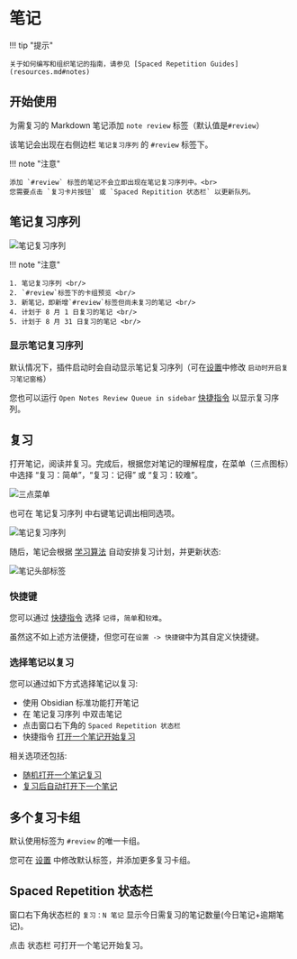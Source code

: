 # 笔记

!!! tip "提示"

    关于如何编写和组织笔记的指南，请参见 [Spaced Repetition Guides](resources.md#notes)

## 开始使用

为需复习的 Markdown 笔记添加 `note review` 标签（默认值是`#review`）

该笔记会出现在右侧边栏 `笔记复习序列` 的 `#review` 标签下。

!!! note "注意"

    添加 `#review` 标签的笔记不会立即出现在笔记复习序列中。<br>
    您需要点击 `复习卡片按钮` 或 `Spaced Repitition 状态栏` 以更新队列。

## 笔记复习序列

![笔记复习序列](https://github.com/user-attachments/assets/c0e1d09c-610f-4775-b532-ab78369b117a)

!!! note "注意"

    1. 笔记复习序列 <br/>
    2. `#review`标签下的卡组预览 <br/>
    3. 新笔记，即新增`#review`标签但尚未复习的笔记 <br/>
    4. 计划于 8 月 1 日复习的笔记 <br/>
    5. 计划于 8 月 31 日复习的笔记 <br/>

### 显示笔记复习序列

默认情况下，插件启动时会自动显示笔记复习序列（可在[设置](user-options.md#note-settings)中修改 `启动时开启复习笔记窗格`）

您也可以运行 `Open Notes Review Queue in sidebar`
[快捷指令](plugin-commands.md) 以显示复习序列。

## 复习

打开笔记，阅读并复习。完成后，根据您对笔记的理解程度，在菜单（三点图标）中选择 “复习：简单”，“复习：记得” 或 “复习：较难”。

![三点菜单](https://github.com/user-attachments/assets/5f37ab88-30f9-477d-b39c-eb86ba15abdb)

也可在 笔记复习序列 中右键笔记调出相同选项。

![笔记复习序列](https://github.com/user-attachments/assets/d4affa19-5126-45f8-bf3c-0079d2a8a597)

随后，笔记会根据 [学习算法](algorithms.md) 自动安排复习计划，并更新状态:

![笔记头部标签](https://github.com/user-attachments/assets/b9744f50-c897-46ad-ab34-1bbc55796b57)

### 快捷键

您可以通过 [快捷指令](plugin-commands.md) 选择 `记得`，`简单`和`较难`。

虽然这不如上述方法便捷，但您可在`设置 -> 快捷键`中为其自定义快捷键。

### 选择笔记以复习

您可以通过如下方式选择笔记以复习:

-   使用 Obsidian 标准功能打开笔记
-   在 笔记复习序列 中双击笔记
-   点击窗口右下角的 `Spaced Repetition 状态栏`
-   快捷指令 [打开一个笔记开始复习](plugin-commands.md)

相关选项还包括:

-   [随机打开一个笔记复习](user-options.md)
-   [复习后自动打开下一个笔记](user-options.md)

## 多个复习卡组

默认使用标签为 `#review` 的唯一卡组。

您可在 [设置](user-options.md#note-settings) 中修改默认标签，并添加更多复习卡组。

## Spaced Repetition 状态栏

窗口右下角状态栏的 `复习：N 笔记` 显示今日需复习的笔记数量(今日笔记+逾期笔记)。

点击 状态栏 可打开一个笔记开始复习。
